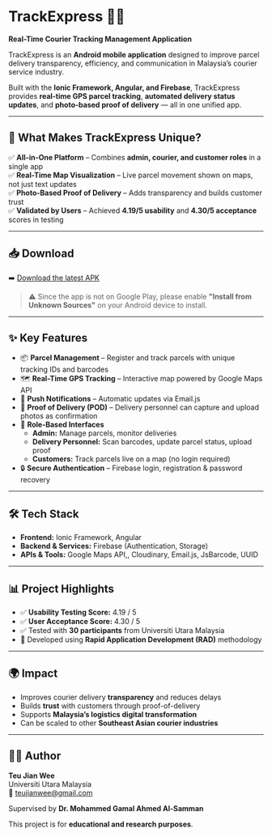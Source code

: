 # TrackExpress 🚚📍  
**Real-Time Courier Tracking Management Application**  

TrackExpress is an **Android mobile application** designed to improve parcel delivery transparency, efficiency, and communication in Malaysia’s courier service industry.  

Built with the **Ionic Framework, Angular, and Firebase**, TrackExpress provides **real-time GPS parcel tracking**, **automated delivery status updates**, and **photo-based proof of delivery** — all in one unified app.  

---

## 🌟 What Makes TrackExpress Unique?  

✅ **All-in-One Platform** – Combines **admin, courier, and customer roles** in a single app  
✅ **Real-Time Map Visualization** – Live parcel movement shown on maps, not just text updates  
✅ **Photo-Based Proof of Delivery** – Adds transparency and builds customer trust   
✅ **Validated by Users** – Achieved **4.19/5 usability** and **4.30/5 acceptance** scores in testing  

---

## 📥 Download  

➡️ [Download the latest APK](https://github.com/YourUsername/YourRepo/releases/latest)  

> ⚠️ Since the app is not on Google Play, please enable **"Install from Unknown Sources"** on your Android device to install.  

---

## ✨ Key Features  

- 📦 **Parcel Management** – Register and track parcels with unique tracking IDs and barcodes  
- 🗺️ **Real-Time GPS Tracking** – Interactive map powered by Google Maps API  
- 🔔 **Push Notifications** – Automatic updates via Email.js  
- 📸 **Proof of Delivery (POD)** – Delivery personnel can capture and upload photos as confirmation  
- 👥 **Role-Based Interfaces**  
  - **Admin:** Manage parcels, monitor deliveries  
  - **Delivery Personnel:** Scan barcodes, update parcel status, upload proof  
  - **Customers:** Track parcels live on a map (no login required)  
- 🔒 **Secure Authentication** – Firebase login, registration & password recovery  

---

## 🛠️ Tech Stack  

- **Frontend:** Ionic Framework, Angular  
- **Backend & Services:** Firebase (Authentication, Storage)  
- **APIs & Tools:** Google Maps API,, Cloudinary, Email.js, JsBarcode, UUID  

---

## 📊 Project Highlights  

- ✅ **Usability Testing Score:** 4.19 / 5  
- ✅ **User Acceptance Score:** 4.30 / 5  
- ✅ Tested with **30 participants** from Universiti Utara Malaysia  
- 🎯 Developed using **Rapid Application Development (RAD)** methodology  

---

## 🌍 Impact  

- Improves courier delivery **transparency** and reduces delays  
- Builds **trust** with customers through proof-of-delivery  
- Supports **Malaysia’s logistics digital transformation**  
- Can be scaled to other **Southeast Asian courier industries**  

---

## 👨‍💻 Author  

**Teu Jian Wee**  
Universiti Utara Malaysia  
📧 teujianwee@gmail.com  

Supervised by **Dr. Mohammed Gamal Ahmed Al-Samman**  

This project is for **educational and research purposes**.  
 
